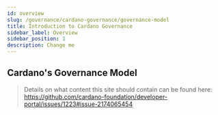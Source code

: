 ```yaml
---
id: overview
slug: /governance/cardano-governance/governance-model
title: Introduction to Cardano Governance 
sidebar_label: Overview
sidebar_position: 1
description: Change me
---
```


## Cardano's Governance Model

> Details on what content this site should contain can be found here: https://github.com/cardano-foundation/developer-portal/issues/1223#issue-2174065454